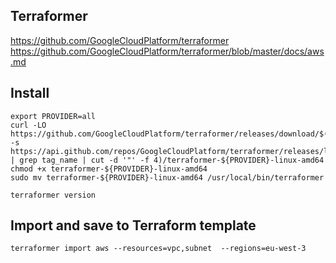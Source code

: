 ## Terraformer 
https://github.com/GoogleCloudPlatform/terraformer
https://github.com/GoogleCloudPlatform/terraformer/blob/master/docs/aws.md

## Install
```
export PROVIDER=all
curl -LO https://github.com/GoogleCloudPlatform/terraformer/releases/download/$(curl -s https://api.github.com/repos/GoogleCloudPlatform/terraformer/releases/latest | grep tag_name | cut -d '"' -f 4)/terraformer-${PROVIDER}-linux-amd64
chmod +x terraformer-${PROVIDER}-linux-amd64
sudo mv terraformer-${PROVIDER}-linux-amd64 /usr/local/bin/terraformer
```
``` 
terraformer version
```
## Import and save to Terraform template
```
terraformer import aws --resources=vpc,subnet  --regions=eu-west-3
```
